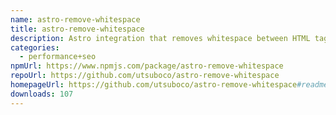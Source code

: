 ```yaml
---
name: astro-remove-whitespace
title: astro-remove-whitespace
description: Astro integration that removes whitespace between HTML tags in build output
categories:
  - performance+seo
npmUrl: https://www.npmjs.com/package/astro-remove-whitespace
repoUrl: https://github.com/utsuboco/astro-remove-whitespace
homepageUrl: https://github.com/utsuboco/astro-remove-whitespace#readme
downloads: 107
---
```

